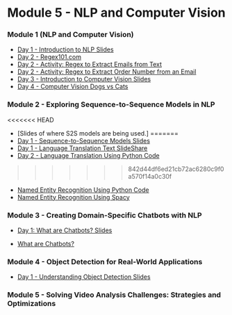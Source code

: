 # Module 5 - NLP and Computer Vision 

### Module 1 (NLP and Computer Vision)

- [Day 1 - Introduction to NLP Slides](../Slides/NLPAndComputerVision/intro-nlp.key)
- [Day 2 - Regex101.com](https://regex101.com/)
- [Day 2 - Activity: Regex to Extract Emails from Text](resources/regex-to-extract-words-from-text.md)
- [Day 2 - Activity: Regex to Extract Order Number from an Email](resources/regex-extract-order-number.md)
- [Day 3 - Introduction to Computer Vision Slides](../Slides/NLPAndComputerVision/intro-computer-vision.key)
- [Day 4 - Computer Vision Dogs vs Cats](resources/cats-dogs-classification.ipynb)

### Module 2 - Exploring Sequence-to-Sequence Models in NLP 

<<<<<<< HEAD
- [Slides of where S2S models are being used.]
=======
- [Day 1 - Sequence-to-Sequence Models Slides]() 
- [Day 1 - Language Translation Text SlideShare]() 
- [Day 2 - Language Translation Using Python Code](resources/language-translation.ipynb)
>>>>>>> 842d44df6ed21cb72ac6280c9f0a570f14a0c30f
- [Named Entity Recognition Using Python Code]() 
- [Named Entity Recognition Using Spacy]()

### Module 3 -  Creating Domain-Specific Chatbots with NLP

- [Day 1: What are Chatbots? Slides]()

- [What are Chatbots?]() 

### Module 4 - Object Detection for Real-World Applications

- [Day 1 - Understanding Object Detection Slides]() 

### Module 5 - Solving Video Analysis Challenges: Strategies and Optimizations 